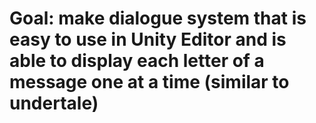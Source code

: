 # Goal: make dialogue system that is easy to use in Unity Editor and is able to display each letter of a message one at a time (similar to undertale)
